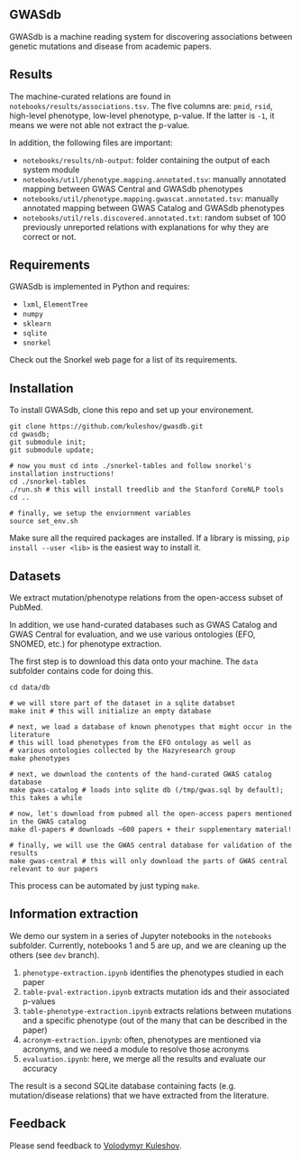 GWASdb
------

GWASdb is a machine reading system for discovering associations between genetic mutations and disease from academic papers.

## Results

The machine-curated relations are found in `notebooks/results/associations.tsv`. 
The five columns are: `pmid`, `rsid`, high-level phenotype, low-level phenotype, p-value. If the latter is `-1`, it means we were not able not extract the p-value.

In addition, the following files are important:

* `notebooks/results/nb-output`: folder containing the output of each system module
* `notebooks/util/phenotype.mapping.annotated.tsv`: manually annotated mapping between GWAS Central and GWASdb phenotypes
* `notebooks/util/phenotype.mapping.gwascat.annotated.tsv`: manually annotated mapping between GWAS Catalog and GWASdb phenotypes
* `notebooks/util/rels.discovered.annotated.txt`: random subset of 100 previously unreported relations with explanations for why they are correct or not.

## Requirements

GWASdb is implemented in Python and requires:

* `lxml`, `ElementTree`
* `numpy`
* `sklearn`
* `sqlite`
* `snorkel`

Check out the Snorkel web page for a list of its requirements.

## Installation

To install GWASdb, clone this repo and set up your environement.

```
git clone https://github.com/kuleshov/gwasdb.git
cd gwasdb;
git submodule init;
git submodule update;

# now you must cd into ./snorkel-tables and follow snorkel's installation instructions!
cd ./snorkel-tables
./run.sh # this will install treedlib and the Stanford CoreNLP tools
cd ..

# finally, we setup the enviornment variables
source set_env.sh
```

Make sure all the required packages are installed. 
If a library is missing, `pip install --user <lib>` is the easiest way to install it.

## Datasets

We extract mutation/phenotype relations from the open-access subset of PubMed.

In addition, we use hand-curated databases such as GWAS Catalog and GWAS Central for evaluation, and we use various ontologies (EFO, SNOMED, etc.) for phenotype extraction.

The first step is to download this data onto your machine. The `data` subfolder contains code for doing this.

```
cd data/db

# we will store part of the dataset in a sqlite databset
make init # this will initialize an empty database

# next, we load a database of known phenotypes that might occur in the literature
# this will load phenotypes from the EFO ontology as well as 
# various ontologies collected by the Hazyresearch group
make phenotypes

# next, we download the contents of the hand-curated GWAS catalog database 
make gwas-catalog # loads into sqlite db (/tmp/gwas.sql by default); this takes a while

# now, let's download from pubmed all the open-access papers mentioned in the GWAS catalog
make dl-papers # downloads ~600 papers + their supplementary material!

# finally, we will use the GWAS central database for validation of the results
make gwas-central # this will only download the parts of GWAS central relevant to our papers
```

This process can be automated by just typing `make`.

## Information extraction

We demo our system in a series of Jupyter notebooks in the `notebooks` subfolder. Currently, notebooks 1 and 5 are up, and we are cleaning up the others (see `dev` branch).

1. `phenotype-extraction.ipynb` identifies the phenotypes studied in each paper
2. `table-pval-extraction.ipynb` extracts mutation ids and their associated p-values
3. `table-phenotype-extraction.ipynb` extracts relations between mutations and a specific phenotype (out of the many that can be described in the paper)
4. `acronym-extraction.ipynb`: often, phenotypes are mentioned via acronyms, and we need a module to resolve those acronyms
5. `evaluation.ipynb`: here, we merge all the results and evaluate our accuracy

The result is a second SQLite database containing facts (e.g. mutation/disease relations) that we have extracted from the literature.  

## Feedback

Please send feedback to [Volodymyr Kuleshov](http://web.stanford.edu/~kuleshov/).

